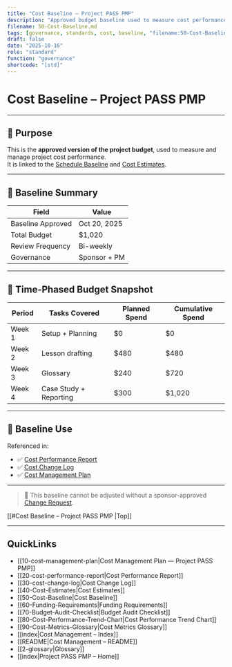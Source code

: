 ```yaml
---
title: "Cost Baseline — Project PASS PMP"
description: "Approved budget baseline used to measure cost performance and control financial changes."
filename: 50-Cost-Baseline.md
tags: [governance, standards, cost, baseline, "filename:50-Cost-Baseline.md"]
draft: false
date: "2025-10-16"
role: "standard"
function: "governance"
shortcode: "[std]"
---
```



# Cost Baseline – Project PASS PMP  

---

## 📎 Purpose

This is the **approved version of the project budget**, used to measure and manage project cost performance.  
It is linked to the [Schedule Baseline](../20-schedule-management/04-schedule-baseline.md) and [Cost Estimates](./Cost-Estimates.md).

---

## 🧾 Baseline Summary

| Field | Value |
|-------|-------|
| Baseline Approved | Oct 20, 2025 |
| Total Budget | $1,020 |
| Review Frequency | Bi-weekly |
| Governance | Sponsor + PM |

---

## 📅 Time-Phased Budget Snapshot

| Period | Tasks Covered | Planned Spend | Cumulative Spend |
|--------|---------------|---------------|------------------|
| Week 1 | Setup + Planning | $0 | $0 |
| Week 2 | Lesson drafting | $480 | $480 |
| Week 3 | Glossary | $240 | $720 |
| Week 4 | Case Study + Reporting | $300 | $1,020 |

---

## 🔁 Baseline Use

Referenced in:
- ✅ [Cost Performance Report](./Cost-Performance-Report.md)
- ✅ [Cost Change Log](./Cost-Change-Log.md)
- ✅ [Cost Management Plan](./Cost-Management-Plan.md)

---

> 📌 This baseline cannot be adjusted without a sponsor-approved [Change Request](../00-project-integration-management/change-management/change-request-template.md).

[[#Cost Baseline – Project PASS PMP |Top]]

---

## QuickLinks
- [[10-cost-management-plan|Cost Management Plan — Project PASS PMP]]
- [[20-cost-performance-report|Cost Performance Report]]
- [[30-cost-change-log|Cost Change Log]]
- [[40-Cost-Estimates|Cost Estimates]]
- [[50-Cost-Baseline|Cost Baseline]]
- [[60-Funding-Requirements|Funding Requirements]]
- [[70-Budget-Audit-Checklist|Budget Audit Checklist]]
- [[80-Cost-Performance-Trend-Chart|Cost Performance Trend Chart]]
- [[90-Cost-Metrics-Glossary|Cost Metrics Glossary]]
- [[index|Cost Management – Index]]
- [[README|Cost Management – README]]
- [[2-glossary|Glossary]]
- [[index|Project PASS PMP – Home]]
